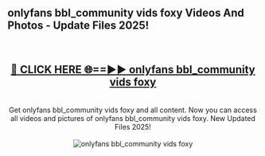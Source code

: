 <h2>onlyfans bbl_community vids foxy Videos And Photos - Update Files 2025!</h2>
<br>
<div align="center">
<h2><a href="https://linkcuts.com/hfmhzwbr" rel="nofollow">🔴 CLICK HERE 🌐==►► onlyfans bbl_community vids foxy</a></h2>
<br>
Get onlyfans bbl_community vids foxy and all content. Now you can access all videos and pictures of onlyfans bbl_community vids foxy. New Updated Files 2025!
<br>
<br>
<a href="https://linkcuts.com/hfmhzwbr" rel="nofollow" data-target="animated-image.originalLink"><img src="https://i.ibb.co.com/WyWwxjT/player-gif2.gif" alt="onlyfans bbl_community vids foxy" style="max-width: 100%; display: inline-block;" data-target="animated-image.originalImage"></a>
</div>
<br>
